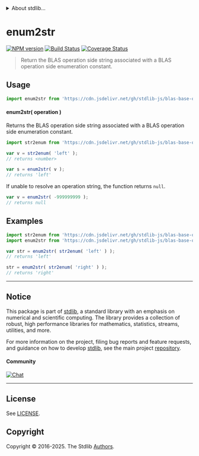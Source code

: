 <!--

@license Apache-2.0

Copyright (c) 2024 The Stdlib Authors.

Licensed under the Apache License, Version 2.0 (the "License");
you may not use this file except in compliance with the License.
You may obtain a copy of the License at

   http://www.apache.org/licenses/LICENSE-2.0

Unless required by applicable law or agreed to in writing, software
distributed under the License is distributed on an "AS IS" BASIS,
WITHOUT WARRANTIES OR CONDITIONS OF ANY KIND, either express or implied.
See the License for the specific language governing permissions and
limitations under the License.

-->


<details>
  <summary>
    About stdlib...
  </summary>
  <p>We believe in a future in which the web is a preferred environment for numerical computation. To help realize this future, we've built stdlib. stdlib is a standard library, with an emphasis on numerical and scientific computation, written in JavaScript (and C) for execution in browsers and in Node.js.</p>
  <p>The library is fully decomposable, being architected in such a way that you can swap out and mix and match APIs and functionality to cater to your exact preferences and use cases.</p>
  <p>When you use stdlib, you can be absolutely certain that you are using the most thorough, rigorous, well-written, studied, documented, tested, measured, and high-quality code out there.</p>
  <p>To join us in bringing numerical computing to the web, get started by checking us out on <a href="https://github.com/stdlib-js/stdlib">GitHub</a>, and please consider <a href="https://opencollective.com/stdlib">financially supporting stdlib</a>. We greatly appreciate your continued support!</p>
</details>

# enum2str

[![NPM version][npm-image]][npm-url] [![Build Status][test-image]][test-url] [![Coverage Status][coverage-image]][coverage-url] <!-- [![dependencies][dependencies-image]][dependencies-url] -->

> Return the BLAS operation side string associated with a BLAS operation side enumeration constant.

<!-- Section to include introductory text. Make sure to keep an empty line after the intro `section` element and another before the `/section` close. -->

<section class="intro">

</section>

<!-- /.intro -->

<!-- Package usage documentation. -->



<section class="usage">

## Usage

```javascript
import enum2str from 'https://cdn.jsdelivr.net/gh/stdlib-js/blas-base-operation-side-enum2str@deno/mod.js';
```

#### enum2str( operation )

Returns the BLAS operation side string associated with a BLAS operation side enumeration constant.

```javascript
import str2enum from 'https://cdn.jsdelivr.net/gh/stdlib-js/blas-base-operation-side-str2enum@deno/mod.js';

var v = str2enum( 'left' );
// returns <number>

var s = enum2str( v );
// returns 'left'
```

If unable to resolve an operation string, the function returns `null`.

```javascript
var v = enum2str( -999999999 );
// returns null
```

</section>

<!-- /.usage -->

<!-- Package usage notes. Make sure to keep an empty line after the `section` element and another before the `/section` close. -->

<section class="notes">

</section>

<!-- /.notes -->

<!-- Package usage examples. -->

<section class="examples">

## Examples

<!-- eslint no-undef: "error" -->

```javascript
import str2enum from 'https://cdn.jsdelivr.net/gh/stdlib-js/blas-base-operation-side-str2enum@deno/mod.js';
import enum2str from 'https://cdn.jsdelivr.net/gh/stdlib-js/blas-base-operation-side-enum2str@deno/mod.js';

var str = enum2str( str2enum( 'left' ) );
// returns 'left'

str = enum2str( str2enum( 'right' ) );
// returns 'right'
```

</section>

<!-- /.examples -->

<!-- Section to include cited references. If references are included, add a horizontal rule *before* the section. Make sure to keep an empty line after the `section` element and another before the `/section` close. -->

<section class="references">

</section>

<!-- /.references -->

<!-- Section for related `stdlib` packages. Do not manually edit this section, as it is automatically populated. -->

<section class="related">

</section>

<!-- /.related -->

<!-- Section for all links. Make sure to keep an empty line after the `section` element and another before the `/section` close. -->


<section class="main-repo" >

* * *

## Notice

This package is part of [stdlib][stdlib], a standard library with an emphasis on numerical and scientific computing. The library provides a collection of robust, high performance libraries for mathematics, statistics, streams, utilities, and more.

For more information on the project, filing bug reports and feature requests, and guidance on how to develop [stdlib][stdlib], see the main project [repository][stdlib].

#### Community

[![Chat][chat-image]][chat-url]

---

## License

See [LICENSE][stdlib-license].


## Copyright

Copyright &copy; 2016-2025. The Stdlib [Authors][stdlib-authors].

</section>

<!-- /.stdlib -->

<!-- Section for all links. Make sure to keep an empty line after the `section` element and another before the `/section` close. -->

<section class="links">

[npm-image]: http://img.shields.io/npm/v/@stdlib/blas-base-operation-side-enum2str.svg
[npm-url]: https://npmjs.org/package/@stdlib/blas-base-operation-side-enum2str

[test-image]: https://github.com/stdlib-js/blas-base-operation-side-enum2str/actions/workflows/test.yml/badge.svg?branch=main
[test-url]: https://github.com/stdlib-js/blas-base-operation-side-enum2str/actions/workflows/test.yml?query=branch:main

[coverage-image]: https://img.shields.io/codecov/c/github/stdlib-js/blas-base-operation-side-enum2str/main.svg
[coverage-url]: https://codecov.io/github/stdlib-js/blas-base-operation-side-enum2str?branch=main

<!--

[dependencies-image]: https://img.shields.io/david/stdlib-js/blas-base-operation-side-enum2str.svg
[dependencies-url]: https://david-dm.org/stdlib-js/blas-base-operation-side-enum2str/main

-->

[chat-image]: https://img.shields.io/gitter/room/stdlib-js/stdlib.svg
[chat-url]: https://app.gitter.im/#/room/#stdlib-js_stdlib:gitter.im

[stdlib]: https://github.com/stdlib-js/stdlib

[stdlib-authors]: https://github.com/stdlib-js/stdlib/graphs/contributors

[umd]: https://github.com/umdjs/umd
[es-module]: https://developer.mozilla.org/en-US/docs/Web/JavaScript/Guide/Modules

[deno-url]: https://github.com/stdlib-js/blas-base-operation-side-enum2str/tree/deno
[deno-readme]: https://github.com/stdlib-js/blas-base-operation-side-enum2str/blob/deno/README.md
[umd-url]: https://github.com/stdlib-js/blas-base-operation-side-enum2str/tree/umd
[umd-readme]: https://github.com/stdlib-js/blas-base-operation-side-enum2str/blob/umd/README.md
[esm-url]: https://github.com/stdlib-js/blas-base-operation-side-enum2str/tree/esm
[esm-readme]: https://github.com/stdlib-js/blas-base-operation-side-enum2str/blob/esm/README.md
[branches-url]: https://github.com/stdlib-js/blas-base-operation-side-enum2str/blob/main/branches.md

[stdlib-license]: https://raw.githubusercontent.com/stdlib-js/blas-base-operation-side-enum2str/main/LICENSE

</section>

<!-- /.links -->
